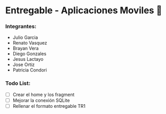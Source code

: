 # Entregable - Aplicaciones Moviles :robot:

### Integrantes:

- Julio Garcia
- Renato Vasquez
- Brayan Vera
- Diego Gonzales
- Jesus Lactayo
- Jose Ortiz
- Patricia Condori

### Todo List:

- [ ] Crear el home y los fragment
- [ ] Mejorar la conexión SQLite
- [ ] Rellenar el formato entregable TR1
